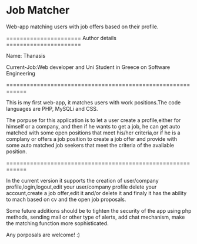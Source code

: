 # Job Matcher
Web-app matching users with job offers based on their profile.

====================== Author details ======================

Name: Thanasis

Current-Job:Web developer and Uni Student in Greece on Software Engineering

============================================================

This is my first web-app, it matches users with work positions.The code languages are PHP, MySQLi and CSS.

The porpuse for this application is to let a user create a profile,either for himself or a company, and then if he wants to get a job,
he can get auto matched with some open positions that meet his/her criteria,or if he is a complany or offers a job position to create
a job offer and provide with some auto matched job seekers that meet the criteria of the available position.

============================================================

In the current version it supports the creation of user/company profile,login,logout,edit your user/company profile delete your account,create a job offer,edit it and/or delete it and finaly it has the ability to mach based on cv and the open job proposals.

Some future additions should be to tighten the security of the app using php methods, sending mail or other type of alerts, add chat mechanism, make the matching function more sophisticated.

Any porposals are welcome! :)
